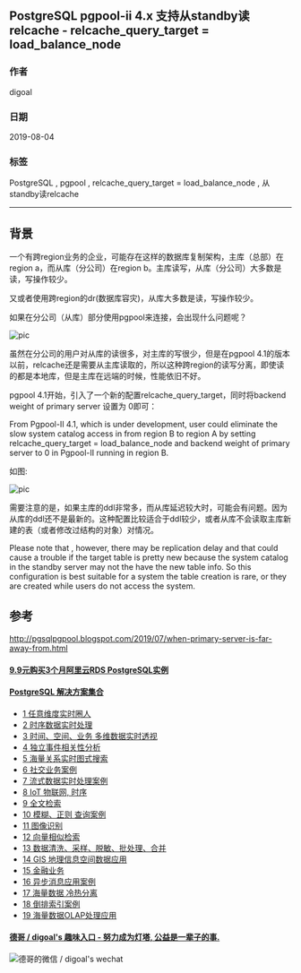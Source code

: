 ## PostgreSQL pgpool-ii 4.x 支持从standby读relcache - relcache_query_target = load_balance_node      
                                                                                                                                                                  
### 作者                                                                                                                                                                  
digoal                                                                                                                                                                  
                                                                                                                                                                  
### 日期                                                                                                                                                                  
2019-08-04                                                                                                                                                                   
                                                                                                                                                                  
### 标签                                                                                                                                                                  
PostgreSQL , pgpool , relcache_query_target = load_balance_node , 从standby读relcache  
                                                                                 
----                                                                                                                                                            
                                                                                                                                                              
## 背景           
一个有跨region业务的企业，可能存在这样的数据库复制架构，主库（总部）在region a，而从库（分公司）在region b。主库读写，从库（分公司）大多数是读，写操作较少。  
  
又或者使用跨region的dr(数据库容灾)，从库大多数是读，写操作较少。  
  
如果在分公司（从库）部分使用pgpool来连接，会出现什么问题呢？  
  
![pic](20190804_01_pic_001.png)  
  
虽然在分公司的用户对从库的读很多，对主库的写很少，但是在pgpool 4.1的版本以前，relcache还是需要从主库读取的，所以这种跨region的读写分离，即使读的都是本地库，但是主库在远端的时候，性能依旧不好。  
  
pgpool 4.1开始，引入了一个新的配置relcache_query_target，同时将backend weight of primary server 设置为 0即可：  
  
From Pgpool-II 4.1,  which is under development, user could eliminate the slow system catalog access in from region B to region A by setting relcache_query_target = load_balance_node and backend weight of primary server to 0 in Pgpool-II running in region B.  
  
如图:  
  
![pic](20190804_01_pic_002.png)  
    
需要注意的是，如果主库的ddl非常多，而从库延迟较大时，可能会有问题。因为从库的ddl还不是最新的。这种配置比较适合于ddl较少，或者从库不会读取主库新建的表（或者修改过结构的对象）对情况。    
  
Please note that , however, there may be replication delay and that could cause a trouble if the target table is pretty new because the system catalog in the standby server may not the have the new table info. So this configuration is best suitable for a system the table creation is rare, or they are created while users do not access the system.  
    
## 参考  
http://pgsqlpgpool.blogspot.com/2019/07/when-primary-server-is-far-away-from.html  
    
  
  
  
  
  
  
  
  
  
  
  
  
  
  
  
  
  
  
  
  
  
  
  
  
  
  
  
  
  
  
  
  
  
  
  
  
  
  
  
  
  
#### [9.9元购买3个月阿里云RDS PostgreSQL实例](https://www.aliyun.com/database/postgresqlactivity "57258f76c37864c6e6d23383d05714ea")
  
  
#### [PostgreSQL 解决方案集合](https://yq.aliyun.com/topic/118 "40cff096e9ed7122c512b35d8561d9c8")
- [1 任意维度实时圈人](https://yq.aliyun.com/topic/118 "40cff096e9ed7122c512b35d8561d9c8")
- [2 时序数据实时处理](https://yq.aliyun.com/topic/118 "40cff096e9ed7122c512b35d8561d9c8")
- [3 时间、空间、业务 多维数据实时透视](https://yq.aliyun.com/topic/118 "40cff096e9ed7122c512b35d8561d9c8")
- [4 独立事件相关性分析](https://yq.aliyun.com/topic/118 "40cff096e9ed7122c512b35d8561d9c8")
- [5 海量关系实时图式搜索](https://yq.aliyun.com/topic/118 "40cff096e9ed7122c512b35d8561d9c8")
- [6 社交业务案例](https://yq.aliyun.com/topic/118 "40cff096e9ed7122c512b35d8561d9c8")
- [7 流式数据实时处理案例](https://yq.aliyun.com/topic/118 "40cff096e9ed7122c512b35d8561d9c8")
- [8 IoT 物联网, 时序](https://yq.aliyun.com/topic/118 "40cff096e9ed7122c512b35d8561d9c8")
- [9 全文检索](https://yq.aliyun.com/topic/118 "40cff096e9ed7122c512b35d8561d9c8")
- [10 模糊、正则 查询案例](https://yq.aliyun.com/topic/118 "40cff096e9ed7122c512b35d8561d9c8")
- [11 图像识别](https://yq.aliyun.com/topic/118 "40cff096e9ed7122c512b35d8561d9c8")
- [12 向量相似检索](https://yq.aliyun.com/topic/118 "40cff096e9ed7122c512b35d8561d9c8")
- [13 数据清洗、采样、脱敏、批处理、合并](https://yq.aliyun.com/topic/118 "40cff096e9ed7122c512b35d8561d9c8")
- [14 GIS 地理信息空间数据应用](https://yq.aliyun.com/topic/118 "40cff096e9ed7122c512b35d8561d9c8")
- [15 金融业务](https://yq.aliyun.com/topic/118 "40cff096e9ed7122c512b35d8561d9c8")
- [16 异步消息应用案例](https://yq.aliyun.com/topic/118 "40cff096e9ed7122c512b35d8561d9c8")
- [17 海量数据 冷热分离](https://yq.aliyun.com/topic/118 "40cff096e9ed7122c512b35d8561d9c8")
- [18 倒排索引案例](https://yq.aliyun.com/topic/118 "40cff096e9ed7122c512b35d8561d9c8")
- [19 海量数据OLAP处理应用](https://yq.aliyun.com/topic/118 "40cff096e9ed7122c512b35d8561d9c8")
  
  
#### [德哥 / digoal's 趣味入口 - 努力成为灯塔, 公益是一辈子的事.](https://github.com/digoal/blog/blob/master/README.md "22709685feb7cab07d30f30387f0a9ae")
  
  
![德哥的微信 / digoal's wechat](../pic/digoal_weixin.jpg "f7ad92eeba24523fd47a6e1a0e691b59")
  
